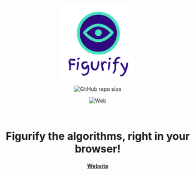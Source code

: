 <div align="center">

![Figurify Logo](public/figurify_final.png)

![GitHub repo size](https://img.shields.io/github/repo-size/SnowballSH/Figurify)

![Web](https://img.shields.io/badge/Platform-Web-orange)

<br>

# Figurify the algorithms, right in your browser!

#### [Website](https://figurify.vercel.app/)

</div>
